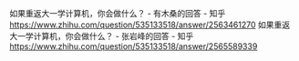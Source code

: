 如果重返大一学计算机，你会做什么？ - 有木桑的回答 - 知乎
https://www.zhihu.com/question/535133518/answer/2563461270
如果重返大一学计算机，你会做什么？ - 张岩峰的回答 - 知乎
https://www.zhihu.com/question/535133518/answer/2565589339

